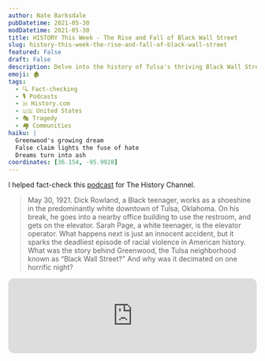 ```yaml
---
author: Nate Barksdale
pubDatetime: 2021-05-30
modDatetime: 2021-05-30
title: HISTORY This Week - The Rise and Fall of Black Wall Street
slug: history-this-week-the-rise-and-fall-of-black-wall-street
featured: False
draft: False
description: Delve into the history of Tulsa's thriving Black Wall Street and the devastating 1921 race massacre that violently destroyed this community.
emoji: 🏚️
tags:
  - 🔍 Fact-checking
  - 🎙️ Podcasts
  - 🇭 History.com
  - 🇺🇸 United States
  - 🎭 Tragedy
  - 🏘️ Communities
haiku: |
  Greenwood's growing dream
  False claim lights the fuse of hate
  Dreams turn into ash
coordinates: [36.154, -95.9928]
---
```


I helped fact-check this [podcast](https://open.spotify.com/episode/4oM8aXOTcs90VViqvBD6rH?si=H4igfW0MT2igggoEs7Gvdg) for The History Channel.

> May 30, 1921. Dick Rowland, a Black teenager, works as a shoeshine in the predominantly white downtown of Tulsa, Oklahoma. On his break, he goes into a nearby office building to use the restroom, and gets on the elevator. Sarah Page, a white teenager, is the elevator operator. What happens next is just an innocent accident, but it sparks the deadliest episode of racial violence in American history. What was the story behind Greenwood, the Tulsa neighborhood known as “Black Wall Street?” And why was it decimated on one horrific night?

<iframe style="border-radius:12px" src="https://open.spotify.com/embed/episode/4oM8aXOTcs90VViqvBD6rH?utm_source=generator" width="100%" height="152" frameBorder="0" allowfullscreen="" allow="autoplay; clipboard-write; encrypted-media; fullscreen; picture-in-picture" loading="lazy"></iframe>
